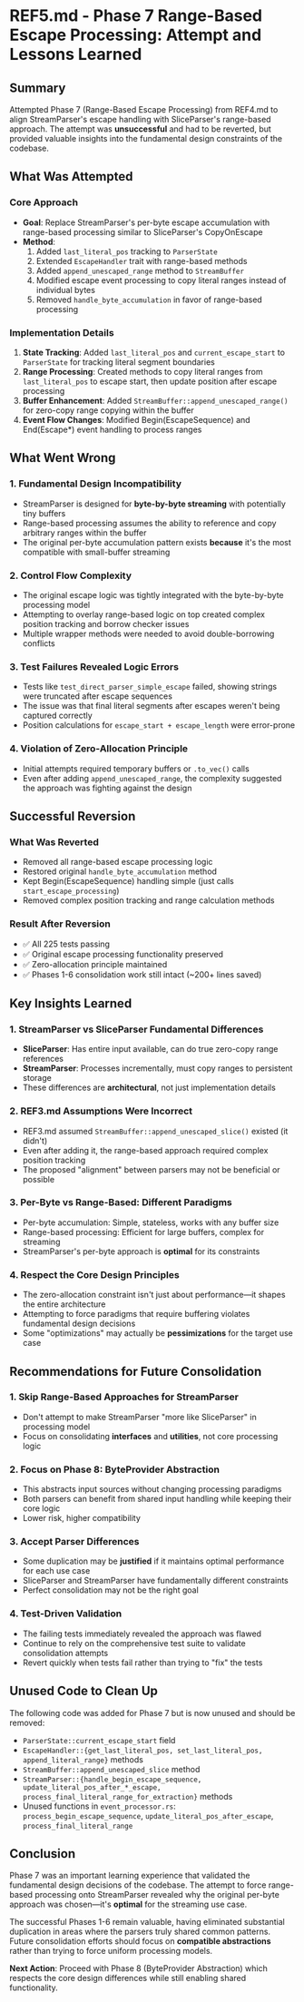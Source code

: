 # REF5.md - Phase 7 Range-Based Escape Processing: Attempt and Lessons Learned

## Summary
Attempted Phase 7 (Range-Based Escape Processing) from REF4.md to align StreamParser's escape handling with SliceParser's range-based approach. The attempt was **unsuccessful** and had to be reverted, but provided valuable insights into the fundamental design constraints of the codebase.

## What Was Attempted

### Core Approach
- **Goal**: Replace StreamParser's per-byte escape accumulation with range-based processing similar to SliceParser's CopyOnEscape
- **Method**: 
  1. Added `last_literal_pos` tracking to `ParserState`
  2. Extended `EscapeHandler` trait with range-based methods
  3. Added `append_unescaped_range` method to `StreamBuffer`
  4. Modified escape event processing to copy literal ranges instead of individual bytes
  5. Removed `handle_byte_accumulation` in favor of range-based processing

### Implementation Details
1. **State Tracking**: Added `last_literal_pos` and `current_escape_start` to `ParserState` for tracking literal segment boundaries
2. **Range Processing**: Created methods to copy literal ranges from `last_literal_pos` to escape start, then update position after escape processing
3. **Buffer Enhancement**: Added `StreamBuffer::append_unescaped_range()` for zero-copy range copying within the buffer
4. **Event Flow Changes**: Modified Begin(EscapeSequence) and End(Escape*) event handling to process ranges

## What Went Wrong

### 1. **Fundamental Design Incompatibility**
- StreamParser is designed for **byte-by-byte streaming** with potentially tiny buffers
- Range-based processing assumes the ability to reference and copy arbitrary ranges within the buffer
- The original per-byte accumulation pattern exists **because** it's the most compatible with small-buffer streaming

### 2. **Control Flow Complexity**
- The original escape logic was tightly integrated with the byte-by-byte processing model
- Attempting to overlay range-based logic on top created complex position tracking and borrow checker issues
- Multiple wrapper methods were needed to avoid double-borrowing conflicts

### 3. **Test Failures Revealed Logic Errors**
- Tests like `test_direct_parser_simple_escape` failed, showing strings were truncated after escape sequences
- The issue was that final literal segments after escapes weren't being captured correctly
- Position calculations for `escape_start + escape_length` were error-prone

### 4. **Violation of Zero-Allocation Principle**
- Initial attempts required temporary buffers or `.to_vec()` calls
- Even after adding `append_unescaped_range`, the complexity suggested the approach was fighting against the design

## Successful Reversion

### What Was Reverted
- Removed all range-based escape processing logic
- Restored original `handle_byte_accumulation` method
- Kept Begin(EscapeSequence) handling simple (just calls `start_escape_processing`)
- Removed complex position tracking and range calculation methods

### Result After Reversion
- ✅ All 225 tests passing
- ✅ Original escape processing functionality preserved
- ✅ Zero-allocation principle maintained
- ✅ Phases 1-6 consolidation work still intact (~200+ lines saved)

## Key Insights Learned

### 1. **StreamParser vs SliceParser Fundamental Differences**
- **SliceParser**: Has entire input available, can do true zero-copy range references
- **StreamParser**: Processes incrementally, must copy ranges to persistent storage
- These differences are **architectural**, not just implementation details

### 2. **REF3.md Assumptions Were Incorrect**
- REF3.md assumed `StreamBuffer::append_unescaped_slice()` existed (it didn't)
- Even after adding it, the range-based approach required complex position tracking
- The proposed "alignment" between parsers may not be beneficial or possible

### 3. **Per-Byte vs Range-Based: Different Paradigms**
- Per-byte accumulation: Simple, stateless, works with any buffer size
- Range-based processing: Efficient for large buffers, complex for streaming
- StreamParser's per-byte approach is **optimal** for its constraints

### 4. **Respect the Core Design Principles**
- The zero-allocation constraint isn't just about performance—it shapes the entire architecture
- Attempting to force paradigms that require buffering violates fundamental design decisions
- Some "optimizations" may actually be **pessimizations** for the target use case

## Recommendations for Future Consolidation

### 1. **Skip Range-Based Approaches for StreamParser**
- Don't attempt to make StreamParser "more like SliceParser" in processing model
- Focus on consolidating **interfaces** and **utilities**, not core processing logic

### 2. **Focus on Phase 8: ByteProvider Abstraction**
- This abstracts input sources without changing processing paradigms
- Both parsers can benefit from shared input handling while keeping their core logic
- Lower risk, higher compatibility

### 3. **Accept Parser Differences**
- Some duplication may be **justified** if it maintains optimal performance for each use case
- SliceParser and StreamParser have fundamentally different constraints
- Perfect consolidation may not be the right goal

### 4. **Test-Driven Validation**
- The failing tests immediately revealed the approach was flawed
- Continue to rely on the comprehensive test suite to validate consolidation attempts
- Revert quickly when tests fail rather than trying to "fix" the tests

## Unused Code to Clean Up

The following code was added for Phase 7 but is now unused and should be removed:
- `ParserState::current_escape_start` field
- `EscapeHandler::{get_last_literal_pos, set_last_literal_pos, append_literal_range}` methods  
- `StreamBuffer::append_unescaped_slice` method
- `StreamParser::{handle_begin_escape_sequence, update_literal_pos_after_*_escape, process_final_literal_range_for_extraction}` methods
- Unused functions in `event_processor.rs`: `process_begin_escape_sequence`, `update_literal_pos_after_escape`, `process_final_literal_range`

## Conclusion

Phase 7 was an important learning experience that validated the fundamental design decisions of the codebase. The attempt to force range-based processing onto StreamParser revealed why the original per-byte approach was chosen—it's **optimal** for the streaming use case.

The successful Phases 1-6 remain valuable, having eliminated substantial duplication in areas where the parsers truly shared common patterns. Future consolidation efforts should focus on **compatible abstractions** rather than trying to force uniform processing models.

**Next Action**: Proceed with Phase 8 (ByteProvider Abstraction) which respects the core design differences while still enabling shared functionality.